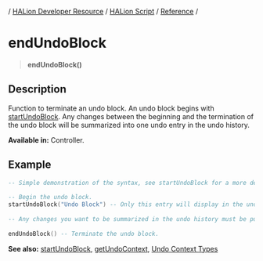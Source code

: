 / [HALion Developer Resource](../../HALion-Developer-Resource.md) / [HALion Script](./HALion-Script.md) / [Reference](./Reference.md) /

# endUndoBlock

>**endUndoBlock()**

## Description

Function to terminate an undo block. An undo block begins with [startUndoBlock](./startUndoBlock.md). Any changes between the beginning and the termination of the undo block will be summarized into one undo entry in the undo history.

**Available in:** Controller.

## Example

```lua
-- Simple demonstration of the syntax, see startUndoBlock for a more detailed example.
 
-- Begin the undo block.
startUndoBlock("Undo Block") -- Only this entry will display in the undo history.
 
-- Any changes you want to be summarized in the undo history must be put here.
  
endUndoBlock() -- Terminate the undo block.
```

**See also:** [startUndoBlock](./startUndoBlock.md), [getUndoContext](./getUndoContext.md), [Undo Context Types](./Undo-Context-Types.md)